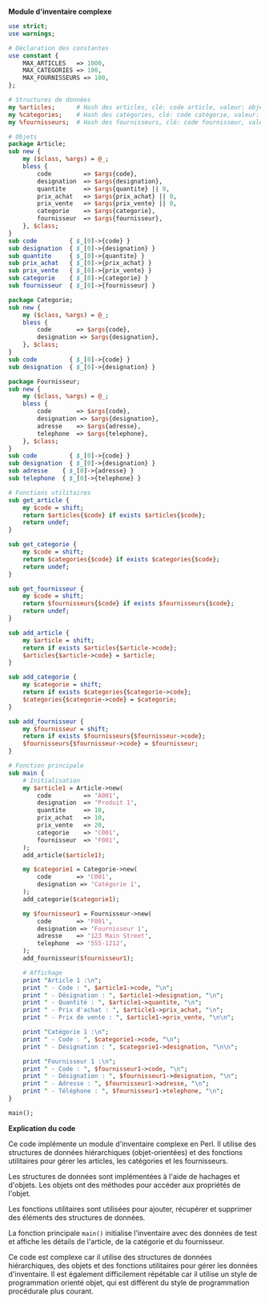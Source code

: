 **Module d'inventaire complexe**

```perl
use strict;
use warnings;

# Déclaration des constantes
use constant {
    MAX_ARTICLES   => 1000,
    MAX_CATEGORIES => 100,
    MAX_FOURNISSEURS => 100,
};

# Structures de données
my %articles;      # Hash des articles, clé: code article, valeur: objet article
my %categories;    # Hash des catégories, clé: code catégorie, valeur: objet catégorie
my %fournisseurs;  # Hash des fournisseurs, clé: code fournisseur, valeur: objet fournisseur

# Objets
package Article;
sub new {
    my ($class, %args) = @_;
    bless {
        code         => $args{code},
        designation  => $args{designation},
        quantite     => $args{quantite} || 0,
        prix_achat   => $args{prix_achat} || 0,
        prix_vente   => $args{prix_vente} || 0,
        categorie    => $args{categorie},
        fournisseur  => $args{fournisseur},
    }, $class;
}
sub code         { $_[0]->{code} }
sub designation  { $_[0]->{designation} }
sub quantite     { $_[0]->{quantite} }
sub prix_achat   { $_[0]->{prix_achat} }
sub prix_vente   { $_[0]->{prix_vente} }
sub categorie    { $_[0]->{categorie} }
sub fournisseur  { $_[0]->{fournisseur} }

package Categorie;
sub new {
    my ($class, %args) = @_;
    bless {
        code       => $args{code},
        designation => $args{designation},
    }, $class;
}
sub code         { $_[0]->{code} }
sub designation  { $_[0]->{designation} }

package Fournisseur;
sub new {
    my ($class, %args) = @_;
    bless {
        code       => $args{code},
        designation => $args{designation},
        adresse    => $args{adresse},
        telephone  => $args{telephone},
    }, $class;
}
sub code         { $_[0]->{code} }
sub designation  { $_[0]->{designation} }
sub adresse    { $_[0]->{adresse} }
sub telephone  { $_[0]->{telephone} }

# Fonctions utilitaires
sub get_article {
    my $code = shift;
    return $articles{$code} if exists $articles{$code};
    return undef;
}

sub get_categorie {
    my $code = shift;
    return $categories{$code} if exists $categories{$code};
    return undef;
}

sub get_fournisseur {
    my $code = shift;
    return $fournisseurs{$code} if exists $fournisseurs{$code};
    return undef;
}

sub add_article {
    my $article = shift;
    return if exists $articles{$article->code};
    $articles{$article->code} = $article;
}

sub add_categorie {
    my $categorie = shift;
    return if exists $categories{$categorie->code};
    $categories{$categorie->code} = $categorie;
}

sub add_fournisseur {
    my $fournisseur = shift;
    return if exists $fournisseurs{$fournisseur->code};
    $fournisseurs{$fournisseur->code} = $fournisseur;
}

# Fonction principale
sub main {
    # Initialisation
    my $article1 = Article->new(
        code         => 'A001',
        designation  => 'Produit 1',
        quantite     => 10,
        prix_achat   => 10,
        prix_vente   => 20,
        categorie    => 'C001',
        fournisseur  => 'F001',
    );
    add_article($article1);

    my $categorie1 = Categorie->new(
        code       => 'C001',
        designation => 'Catégorie 1',
    );
    add_categorie($categorie1);

    my $fournisseur1 = Fournisseur->new(
        code       => 'F001',
        designation => 'Fournisseur 1',
        adresse    => '123 Main Street',
        telephone  => '555-1212',
    );
    add_fournisseur($fournisseur1);

    # Affichage
    print "Article 1 :\n";
    print " - Code : ", $article1->code, "\n";
    print " - Désignation : ", $article1->designation, "\n";
    print " - Quantité : ", $article1->quantite, "\n";
    print " - Prix d'achat : ", $article1->prix_achat, "\n";
    print " - Prix de vente : ", $article1->prix_vente, "\n\n";

    print "Catégorie 1 :\n";
    print " - Code : ", $categorie1->code, "\n";
    print " - Désignation : ", $categorie1->designation, "\n\n";

    print "Fournisseur 1 :\n";
    print " - Code : ", $fournisseur1->code, "\n";
    print " - Désignation : ", $fournisseur1->designation, "\n";
    print " - Adresse : ", $fournisseur1->adresse, "\n";
    print " - Téléphone : ", $fournisseur1->telephone, "\n";
}

main();
```

**Explication du code**

Ce code implémente un module d'inventaire complexe en Perl. Il utilise des structures de données hiérarchiques (objet-orientées) et des fonctions utilitaires pour gérer les articles, les catégories et les fournisseurs.

Les structures de données sont implémentées à l'aide de hachages et d'objets. Les objets ont des méthodes pour accéder aux propriétés de l'objet.

Les fonctions utilitaires sont utilisées pour ajouter, récupérer et supprimer des éléments des structures de données.

La fonction principale `main()` initialise l'inventaire avec des données de test et affiche les détails de l'article, de la catégorie et du fournisseur.

Ce code est complexe car il utilise des structures de données hiérarchiques, des objets et des fonctions utilitaires pour gérer les données d'inventaire. Il est également difficilement répétable car il utilise un style de programmation orienté objet, qui est différent du style de programmation procédurale plus courant.
